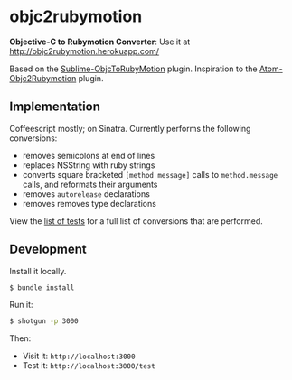 objc2rubymotion
===============
**Objective-C to Rubymotion Converter**: Use it at http://objc2rubymotion.herokuapp.com/

Based on the [Sublime-ObjcToRubyMotion](https://github.com/thinkclay/Sublime-ObjcToRubyMotion) plugin. Inspiration to the [Atom-Objc2Rubymotion](https://github.com/ahmetabdi/atom-objc-2-rubymotion) plugin.

Implementation
--------------

Coffeescript mostly; on Sinatra. Currently performs the following conversions:

 - removes semicolons at end of lines
 - replaces NSString with ruby strings
 - converts square bracketed `[method message]` calls to `method.message` calls, and reformats their arguments
 - removes `autorelease` declarations
 - removes removes type declarations

View the [list of tests](app/assets/javascripts/spec/converter_spec.js.coffee) for a full list of conversions that are performed.

Development
-----------

Install it locally.

```bash
$ bundle install
```

Run it:

```bash
$ shotgun -p 3000
```

Then:
 - Visit it: `http://localhost:3000`
 - Test it: `http://localhost:3000/test`

